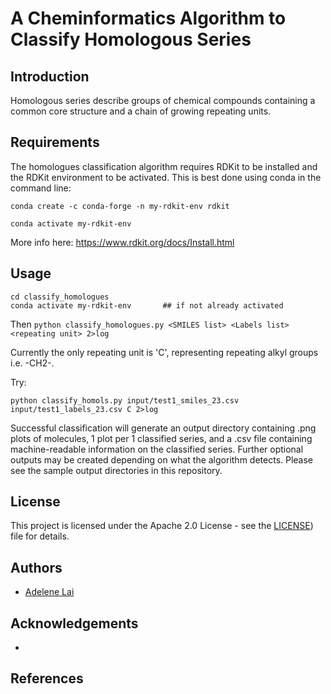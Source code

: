 # A Cheminformatics Algorithm to Classify Homologous Series

## Introduction
Homologous series describe groups of chemical compounds containing a common core structure and a chain of growing repeating units.
 
 
 
 
 ## Requirements
 The homologues classification algorithm requires RDKit to be installed and the RDKit environment to be activated. This is best done using conda in the command line:
 
 ```
 conda create -c conda-forge -n my-rdkit-env rdkit
 
 conda activate my-rdkit-env
 ```
 
 More info here: https://www.rdkit.org/docs/Install.html




## Usage

```git clone https://github.com/adelenelai/classify_homologues
cd classify_homologues
conda activate my-rdkit-env       ## if not already activated
```

Then
```python classify_homologues.py <SMILES list> <Labels list> <repeating unit> 2>log```

Currently the only repeating unit is 'C', representing repeating alkyl groups i.e. -CH2-.

Try:

```
python classify_homols.py input/test1_smiles_23.csv input/test1_labels_23.csv C 2>log
```

Successful classification will generate an output directory containing .png plots of molecules, 1 plot per 1 classified series, and a .csv file containing machine-readable information on the classified series. 
Further optional outputs may be created depending on what the algorithm detects. Please see the sample output directories in this repository.



## License

This project is licensed under the Apache 2.0 License - see the [LICENSE](https://github.com/adelenelao/classify_homologues/blob/master/LICENSE)) file for details.




## Authors

- [Adelene Lai](https://github.com/adelenelai)




## Acknowledgements
- 
## References


